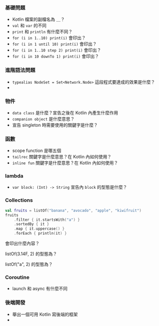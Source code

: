 ### 基礎問題
- Kotlin 檔案的副檔名為 ＿？
- `val` 和 `var` 的不同
- `print` 和 `println` 有什麼不同？
- `for (i in 1..10) print(i)` 會印出？
- `for (i in 1 until 10) print(i)` 會印出？
- `for (i in 1..10 step 2) print(i)` 會印出？
- `for (i in 10 downTo 1) print(i)` 會印出？

### 進階語法問題
- `typealias NodeSet = Set<Network.Node>` 這段程式要達成的效果是什麼？
- 


### 物件
- `data class` 是什麼？宣告之後在 Kotlin 內產生什麼作用
- `companion object` 是什麼意思？
- 宣告 singleton 時需要使用的關鍵字是什麼？

### 函數
- scope function 是哪五個
- `tailrec` 關鍵字是什麼意思？在 Kotlin 內如何使用？
- `inline fun` 關鍵字是什麼意思？在 Kotlin 內如何使用？

### lambda
- `var block: (Int) -> String` 宣告內 `block` 的型態是什麼？

### Collections

```kotlin
val fruits = listOf("banana", "avocado", "apple", "kiwifruit")
fruits
    .filter { it.startsWith("a") }
    .sortedBy { it }
    .map { it.uppercase() }
    .forEach { println(it) }
```

會印出什麼內容？

listOf(3.14F, 2) 的型態為？

listOf("a", 2) 的型態為？

### Coroutine
- launch 和 async 有什麼不同 

### 後端開發
- 舉出一個可用 Kotlin 寫後端的框架
- 

